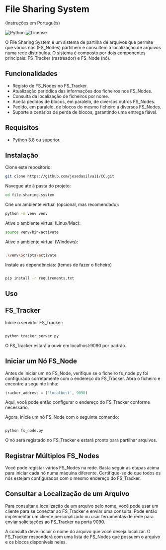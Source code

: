 

# File Sharing System 
(Instruções em Português)

![Python](https://img.shields.io/badge/Python-3.8%2B-blue)
![License](https://img.shields.io/badge/license-MIT-green)

O File Sharing System é um sistema de partilha de arquivos que permite que vários nós (FS_Nodes) partilhem e consultem a localização de arquivos numa rede distribuída. O sistema é composto por dois componentes principais: FS_Tracker (rastreador) e FS_Node (nó).

## Funcionalidades

- Registo de FS_Nodes no FS_Tracker.
- Atualização periódica das informações dos ficheiros nos FS_Nodes.
- Consulta da localização de ficheiros por nome.
- Aceita pedidos de blocos, em paralelo, de diversos outros FS_Nodes.
- Pedido, em paralelo, de blocos do mesmo ficheiro a diversos FS_Nodes.
- Suporte a cenários de perda de blocos, garantindo uma entrega fiável.

## Requisitos

- Python 3.8 ou superior.

## Instalação

Clone este repositório:

   ```bash
   git clone https://github.com/josedasilva11/CC.git
```
Navegue até à pasta do projeto:

   ```bash
   cd file-sharing-system
```

Crie um ambiente virtual (opcional, mas recomendado):

   ```bash
   python -m venv venv
```
Ative o ambiente virtual (Linux/Mac):

   ```bash
   source venv/bin/activate
```


Ative o ambiente virtual (Windows):

   ```bash

   .\venv\Scripts\activate
```

Instale as dependências: (temos de fazer o ficheiro)

   ```bash

   pip install -r requirements.txt
```

## Uso
## FS_Tracker
Inicie o servidor FS_Tracker:

  ```bash

python tracker_server.py
```

O FS_Tracker estará a ouvir em localhost:9090 por padrão.


## Iniciar um Nó FS_Node
Antes de iniciar um nó FS_Node, verifique se o ficheiro fs_node.py foi configurado corretamente com o endereço do FS_Tracker. Abra o ficheiro e encontre a seguinte linha:

```python
tracker_address = ('localhost', 9090)
```
Aqui, você pode então configurar o endereço do FS_Tracker conforme necessário.

Agora, inicie um nó FS_Node com o seguinte comando:

```bash

python fs_node.py
```
O nó será registado no FS_Tracker e estará pronto para partilhar arquivos.

## Registrar Múltiplos FS_Nodes
Você pode registar vários FS_Nodes na rede. Basta seguir as etapas acima para iniciar cada nó numa máquina diferente. Certifique-se de que todos os nós estejam configurados com o mesmo endereço do FS_Tracker.

## Consultar a Localização de um Arquivo
Para consultar a localização de um arquivo pelo nome, você pode usar um cliente para se conectar ao FS_Tracker e enviar uma consulta. Pode então implementar um cliente personalizado ou usar ferramentas de rede para enviar solicitações ao FS_Tracker na porta 9090.

A consulta deve incluir o nome do arquivo que você deseja localizar. O FS_Tracker responderá com uma lista de FS_Nodes que possuem o arquivo e os blocos disponíveis neles.

